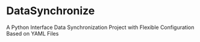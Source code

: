 # DataSynchronize
A Python Interface Data Synchronization Project with Flexible Configuration Based on YAML Files
